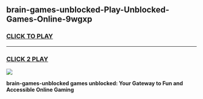 
## brain-games-unblocked-Play-Unblocked-Games-Online-9wgxp
<h3>
<a href="https://premium76.site?title=brain-games-unblocked&ref=25A">CLICK TO PLAY</a></h3>
<hr>

<h3>
<a href="https://premium76.site?title=brain-games-unblocked&ref=25A">CLICK 2 PLAY</a>
  
</h3>

<a href="https://premium76.site?title=brain-games-unblocked&ref=25A"><img src="https://clearcache.store/games.png"></a>


**brain-games-unblocked games unblocked: Your Gateway to Fun and Accessible Online Gaming**
